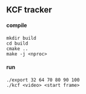 ## KCF tracker
#### compile
`mkdir build`\
`cd build`\
`cmake ..`\
`make -j <nproc>`

#### run
`./export 32 64 70 80 90 100`\
`./kcf <video> <start frame>`
